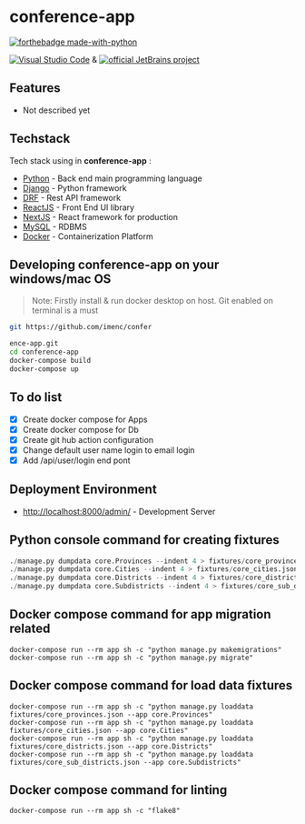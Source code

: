 # conference-app
[![forthebadge made-with-python](http://ForTheBadge.com/images/badges/made-with-python.svg)](https://www.python.org/)

[![Visual Studio Code](https://img.shields.io/badge/--007ACC?logo=visual%20studio%20code&logoColor=ffffff)](https://code.visualstudio.com/)  &
[![official JetBrains project](http://jb.gg/badges/official.svg)](https://www.jetbrains.com/pycharm/)



## Features
- Not described yet

## Techstack
Tech stack using in **conference-app** :
- [Python](https://www.python.org) - Back end main programming language
- [Django](https://www.djangoproject.com) - Python framework
- [DRF](https://www.django-rest-framework.org) - Rest API framework
- [ReactJS](https://reactjs.org) - Front End UI library
- [NextJS](https://nextjs.org) - React framework for production
- [MySQL](https://www.mysql.com) - RDBMS
- [Docker](https://www.docker.com) - Containerization Platform

## Developing conference-app on your windows/mac OS
> Note: Firstly install & run docker desktop on host. Git enabled on terminal is a must

```sh
git https://github.com/imenc/confer

ence-app.git
cd conference-app
docker-compose build
docker-compose up
```

## To do list
- [x] Create docker compose for Apps
- [x] Create docker compose for Db
- [x] Create git hub action configuration
- [x] Change default user name login to email login
- [x] Add /api/user/login end pont

## Deployment Environment
- [http://localhost:8000/admin/](http://localhost:8000/admin/) - Development Server

## Python console command for creating fixtures
```python
./manage.py dumpdata core.Provinces --indent 4 > fixtures/core_provinces.json
./manage.py dumpdata core.Cities --indent 4 > fixtures/core_cities.json  
./manage.py dumpdata core.Districts --indent 4 > fixtures/core_districts.json
./manage.py dumpdata core.Subdistricts --indent 4 > fixtures/core_sub_districts.json
```

## Docker compose command for app migration related
```shell
docker-compose run --rm app sh -c "python manage.py makemigrations"
docker-compose run --rm app sh -c "python manage.py migrate"
```

## Docker compose command for load data fixtures
```shell
docker-compose run --rm app sh -c "python manage.py loaddata fixtures/core_provinces.json --app core.Provinces"
docker-compose run --rm app sh -c "python manage.py loaddata fixtures/core_cities.json --app core.Cities"
docker-compose run --rm app sh -c "python manage.py loaddata fixtures/core_districts.json --app core.Districts"
docker-compose run --rm app sh -c "python manage.py loaddata fixtures/core_sub_districts.json --app core.Subdistricts"
```

## Docker compose command for linting
```shell
docker-compose run --rm app sh -c "flake8"
```